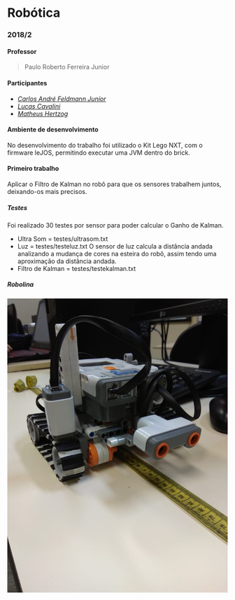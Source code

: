 # Robótica
### 2018/2

#### Professor
  > Paulo Roberto Ferreira Junior 

#### Participantes
  * _[Carlos André Feldmann Juníor](https://github.com/FeldmannJR/)_ 
  * _[Lucas Cavalini](https://github.com/lucascavalini/)_ 
  * _[Matheus Hertzog](https://github.com/Matheusih/)_ 

#### Ambiente de desenvolvimento
No desenvolvimento do trabalho foi utilizado o Kit Lego NXT, com o firmware leJOS, permitindo executar uma JVM dentro do brick.  

#### Primeiro trabalho
Aplicar o Filtro de Kalman no robô para que os sensores trabalhem juntos, deixando-os mais precisos.
##### Testes
Foi realizado 30 testes por sensor para poder calcular o Ganho de Kalman.  
* Ultra Som = testes/ultrasom.txt
* Luz = testes/testeluz.txt
O sensor de luz calcula a distância andada analizando a mudança de cores na esteira do robô, assim tendo uma aproximação da distância andada.
* Filtro de Kalman = testes/testekalman.txt

##### Robolina
![Foto do robô](https://github.com/FeldmannJR/Robotica/blob/master/img/robolina.jpeg?raw=true)